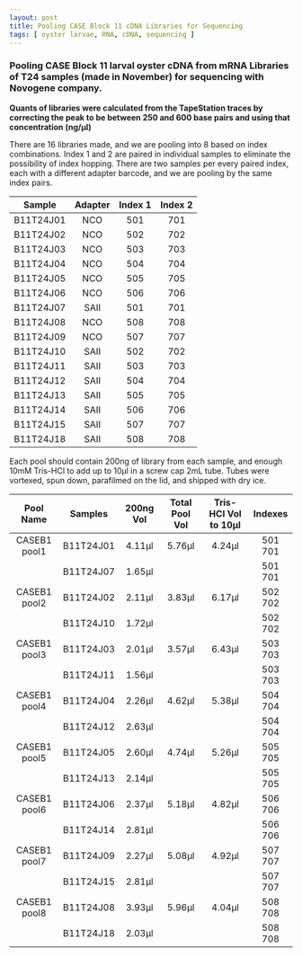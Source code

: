 ```yaml
---
layout: post
title: Pooling CASE Block 11 cDNA Libraries for Sequencing
tags: [ oyster larvae, RNA, cDNA, sequencing ]
---
```


### Pooling CASE Block 11 larval oyster cDNA from mRNA Libraries of T24 samples (made in November) for sequencing with Novogene company.

**Quants of libraries were calculated from the TapeStation traces by correcting the peak to be between 250 and 600 base pairs and using that concentration (ng/µl)**

There are 16 libraries made, and we are pooling into 8 based on index combinations. Index 1 and 2 are paired in individual samples to eliminate the possibility of index hopping. There are two samples per every paired index, each with a different adapter barcode, and we are pooling by the same index pairs.  

|Sample| Adapter | Index 1 | Index 2 |
|:------:|:--------:|:-----:|:-----:|
|B11T24J01|NCO|501|701|
|B11T24J02|NCO|502|702|
|B11T24J03|NCO|503|703|
|B11T24J04|NCO|504|704|
|B11T24J05|NCO|505|705|
|B11T24J06|NCO|506|706|
|B11T24J07|SAII|501|701|
|B11T24J08|NCO|508|708|
|B11T24J09|NCO|507|707|
|B11T24J10|SAII|502|702|
|B11T24J11|SAII|503|703|
|B11T24J12|SAII|504|704|
|B11T24J13|SAII|505|705|
|B11T24J14|SAII|506|706|
|B11T24J15|SAII|507|707|
|B11T24J18|SAII|508|708|


Each pool should contain 200ng of library from each sample, and enough 10mM Tris-HCl to add up to 10µl in a screw cap 2mL tube. Tubes were vortexed, spun down, parafilmed on the lid, and shipped with dry ice.

|Pool Name|Samples|200ng Vol|Total Pool Vol|Tris-HCl Vol to 10µl|Indexes|
|:----:|:-----:|:------:|:----:|:-------:|:-------:|
|CASEB1 pool1|B11T24J01|4.11µl|5.76µl|4.24µl|501 701|
| |B11T24J07|1.65µl| | |501 701|
|CASEB1 pool2|B11T24J02|2.11µl|3.83µl|6.17µl|502 702|
| |B11T24J10|1.72µl| | |502 702|
|CASEB1 pool3|B11T24J03|2.01µl|3.57µl|6.43µl|503 703|
| |B11T24J11|1.56µl| | |503 703|
|CASEB1 pool4|B11T24J04|2.26µl|4.62µl|5.38µl|504 704|
| |B11T24J12|2.63µl| | |504 704|
|CASEB1 pool5|B11T24J05|2.60µl|4.74µl|5.26µl|505 705|
| |B11T24J13|2.14µl| | |505 705|
|CASEB1 pool6|B11T24J06|2.37µl|5.18µl|4.82µl|506 706|
| |B11T24J14|2.81µl| | |506 706|
|CASEB1 pool7|B11T24J09|2.27µl|5.08µl|4.92µl|507 707|
| |B11T24J15|2.81µl| | |507 707|
|CASEB1 pool8|B11T24J08|3.93µl|5.96µl|4.04µl|508 708|
| |B11T24J18|2.03µl| | |508 708|
